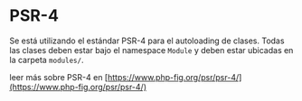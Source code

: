 # PSR-4 

Se está utilizando el estándar PSR-4 para el autoloading de clases. Todas las clases deben estar bajo el namespace `Module` y deben estar ubicadas en la carpeta `modules/`.

leer más sobre PSR-4 en [https://www.php-fig.org/psr/psr-4/](https://www.php-fig.org/psr/psr-4/)